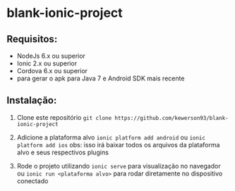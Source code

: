 # blank-ionic-project


Requisitos:
------------------------
- NodeJs 6.x ou superior
- Ionic 2.x ou superior
- Cordova 6.x ou superior
- para gerar o apk para  Java 7 e Android SDK mais recente

Instalação:
------------------------
1. Clone este repositório
`git clone https://github.com/kewerson93/blank-ionic-project`

2. Adicione a plataforma alvo
`ionic platform add android` ou `ionic platform add ios`
obs: isso irá baixar todos os arquivos da plataforma alvo e seus respectivos plugins

3. Rode o projeto utilizando `ionic serve` para visualização no navegador ou `ionic run <plataforma alvo>` para rodar diretamente no dispositivo conectado